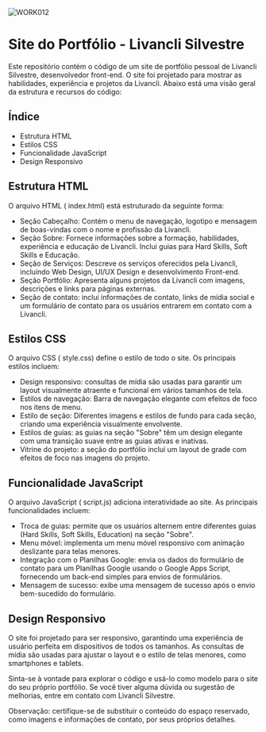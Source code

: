 ![WORK012](https://github.com/Livancli/portfolio-personal/assets/66133816/95b6591a-9349-4890-a453-956975865e84)

# Site do Portfólio - Livancli Silvestre
Este repositório contém o código de um site de portfólio pessoal de Livancli Silvestre, desenvolvedor front-end. O site foi projetado para mostrar as habilidades, experiência e projetos da Livancli. Abaixo está uma visão geral da estrutura e recursos do código:

## Índice
+ Estrutura HTML
+ Estilos CSS
+ Funcionalidade JavaScript
+ Design Responsivo

## Estrutura HTML
O arquivo HTML ( index.html) está estruturado da seguinte forma:

+ Seção Cabeçalho: Contém o menu de navegação, logotipo e mensagem de boas-vindas com o nome e profissão da Livancli.
+ Seção Sobre: ​​Fornece informações sobre a formação, habilidades, experiência e educação de Livancli. Inclui guias para Hard Skills, Soft Skills e Educação.
+ Seção de Serviços: Descreve os serviços oferecidos pela Livancli, incluindo Web Design, UI/UX Design e desenvolvimento Front-end.
+ Seção Portfólio: Apresenta alguns projetos da Livancli com imagens, descrições e links para páginas externas.
+ Seção de contato: inclui informações de contato, links de mídia social e um formulário de contato para os usuários entrarem em contato com a Livancli.

## Estilos CSS
O arquivo CSS ( style.css) define o estilo de todo o site. Os principais estilos incluem:

+ Design responsivo: consultas de mídia são usadas para garantir um layout visualmente atraente e funcional em vários tamanhos de tela.
+ Estilos de navegação: Barra de navegação elegante com efeitos de foco nos itens de menu.
+ Estilo de seção: Diferentes imagens e estilos de fundo para cada seção, criando uma experiência visualmente envolvente.
+ Estilos de guias: as guias na seção "Sobre" têm um design elegante com uma transição suave entre as guias ativas e inativas.
+ Vitrine do projeto: a seção do portfólio inclui um layout de grade com efeitos de foco nas imagens do projeto.

## Funcionalidade JavaScript
O arquivo JavaScript ( script.js) adiciona interatividade ao site. As principais funcionalidades incluem:

+ Troca de guias: permite que os usuários alternem entre diferentes guias (Hard Skills, Soft Skills, Education) na seção "Sobre".
+ Menu móvel: implementa um menu móvel responsivo com animação deslizante para telas menores.
+ Integração com o Planilhas Google: envia os dados do formulário de contato para um Planilhas Google usando o Google Apps Script, fornecendo um back-end simples para envios de formulários.
+ Mensagem de sucesso: exibe uma mensagem de sucesso após o envio bem-sucedido do formulário.

## Design Responsivo
O site foi projetado para ser responsivo, garantindo uma experiência de usuário perfeita em dispositivos de todos os tamanhos. As consultas de mídia são usadas para ajustar o layout e o estilo de telas menores, como smartphones e tablets.

Sinta-se à vontade para explorar o código e usá-lo como modelo para o site do seu próprio portfólio. Se você tiver alguma dúvida ou sugestão de melhorias, entre em contato com Livancli Silvestre.

Observação: certifique-se de substituir o conteúdo do espaço reservado, como imagens e informações de contato, por seus próprios detalhes.





